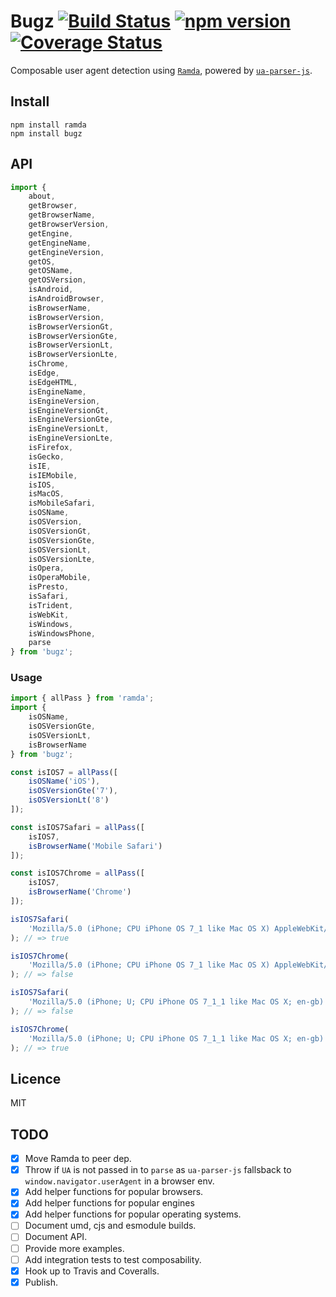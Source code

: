 # Bugz [![Build Status](https://travis-ci.org/richardscarrott/bugz.svg?branch=master)](https://travis-ci.org/richardscarrott/bugz) [![npm version](https://badge.fury.io/js/bugz.svg)](https://badge.fury.io/js/bugz) [![Coverage Status](https://coveralls.io/repos/github/richardscarrott/bugz/badge.svg?branch=master)](https://coveralls.io/github/richardscarrott/bugz?branch=master)

Composable user agent detection using [`Ramda`](http://ramdajs.com/), powered by [`ua-parser-js`](https://github.com/faisalman/ua-parser-js).

## Install

```
npm install ramda
npm install bugz
```

## API

```js
import {
    about,
    getBrowser,
    getBrowserName,
    getBrowserVersion,
    getEngine,
    getEngineName,
    getEngineVersion,
    getOS,
    getOSName,
    getOSVersion,
    isAndroid,
    isAndroidBrowser,
    isBrowserName,
    isBrowserVersion,
    isBrowserVersionGt,
    isBrowserVersionGte,
    isBrowserVersionLt,
    isBrowserVersionLte,
    isChrome,
    isEdge,
    isEdgeHTML,
    isEngineName,
    isEngineVersion,
    isEngineVersionGt,
    isEngineVersionGte,
    isEngineVersionLt,
    isEngineVersionLte,
    isFirefox,
    isGecko,
    isIE,
    isIEMobile,
    isIOS,
    isMacOS,
    isMobileSafari,
    isOSName,
    isOSVersion,
    isOSVersionGt,
    isOSVersionGte,
    isOSVersionLt,
    isOSVersionLte,
    isOpera,
    isOperaMobile,
    isPresto,
    isSafari,
    isTrident,
    isWebKit,
    isWindows,
    isWindowsPhone,
    parse
} from 'bugz';
```

### Usage

```js
import { allPass } from 'ramda';
import {
    isOSName,
    isOSVersionGte,
    isOSVersionLt,
    isBrowserName
} from 'bugz';

const isIOS7 = allPass([
    isOSName('iOS'),
    isOSVersionGte('7'),
    isOSVersionLt('8')
]);

const isIOS7Safari = allPass([
    isIOS7,
    isBrowserName('Mobile Safari')
]);

const isIOS7Chrome = allPass([
    isIOS7,
    isBrowserName('Chrome')
]);

isIOS7Safari(
	'Mozilla/5.0 (iPhone; CPU iPhone OS 7_1 like Mac OS X) AppleWebKit/601.1.46 (KHTML, like Gecko) Version/9.0 Mobile/13B143 Safari/601.1'
); // => true

isIOS7Chrome(
    'Mozilla/5.0 (iPhone; CPU iPhone OS 7_1 like Mac OS X) AppleWebKit/601.1.46 (KHTML, like Gecko) Version/9.0 Mobile/13B143 Safari/601.1'
); // => false

isIOS7Safari(
    'Mozilla/5.0 (iPhone; U; CPU iPhone OS 7_1_1 like Mac OS X; en-gb) AppleWebKit/534.46.0 (KHTML, like Gecko) CriOS/19.0.1084.60 Mobile/9B206 Safari/7534.48.3'
); // => false

isIOS7Chrome(
    'Mozilla/5.0 (iPhone; U; CPU iPhone OS 7_1_1 like Mac OS X; en-gb) AppleWebKit/534.46.0 (KHTML, like Gecko) CriOS/19.0.1084.60 Mobile/9B206 Safari/7534.48.3'
); // => true
```

## Licence
MIT

## TODO
- [x] Move Ramda to peer dep.
- [x] Throw if `UA` is not passed in to `parse` as `ua-parser-js` fallsback to `window.navigator.userAgent` in a browser env.
- [x] Add helper functions for popular browsers.
- [x] Add helper functions for popular engines
- [x] Add helper functions for popular operating systems.
- [ ] Document umd, cjs and esmodule builds.
- [ ] Document API.
- [ ] Provide more examples.
- [ ] Add integration tests to test composability.
- [x] Hook up to Travis and Coveralls.
- [x] Publish.
